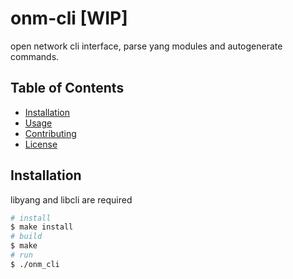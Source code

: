 # onm-cli [WIP]

open network cli interface, parse yang modules and autogenerate commands.

## Table of Contents

- [Installation](#installation)
- [Usage](#usage)
- [Contributing](#contributing)
- [License](#license)

## Installation

libyang and libcli are required

```bash
# install
$ make install
# build
$ make
# run
$ ./onm_cli